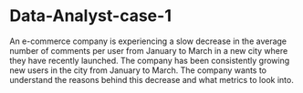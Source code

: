 # Data-Analyst-case-1
An e-commerce company is experiencing a slow decrease in the average number of comments per user from January to March in a new city where they have recently launched. The company has been consistently growing new users in the city from January to March. The company wants to understand the reasons behind this decrease and what metrics to look into.

